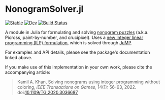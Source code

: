 # NonogramSolver.jl

[![Stable](https://img.shields.io/badge/docs-stable-blue.svg)](https://kamilkhanlab.github.io/NonogramSolver.jl/stable/)
[![Dev](https://img.shields.io/badge/docs-dev-blue.svg)](https://kamilkhanlab.github.io/NonogramSolver.jl/dev/)
[![Build Status](https://github.com/kamilkhanlab/NonogramSolver.jl/actions/workflows/CI.yml/badge.svg?branch=main)](https://github.com/kamilkhanlab/NonogramSolver.jl/actions/workflows/CI.yml?query=branch%3Amain)

A module in Julia for formulating and solving [nonogram puzzles](https://en.wikipedia.org/wiki/Nonogram)
(a.k.a. Picross, paint-by-number, and crucipixel). Uses a [new integer
linear programming (ILP)
formulation](https://doi.org/10.1109/TG.2020.3036687), which is solved
through [JuMP](https://jump.dev/JuMP.jl/stable/).

For examples and API details, please see the package's documentation linked above.

If you make use of this implementation in your own work, please cite
the accompanying article:

> Kamil A. Khan, Solving nonograms using integer programming without
> coloring, *IEEE Transactions on Games*, 14(1): 56-63, 2022.
> doi:[10.1109/TG.2020.3036687](https://doi.org/10.1109/TG.2020.3036687)

